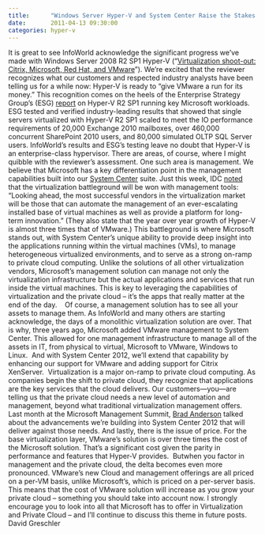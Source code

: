 ```yaml
---
title:      "Windows Server Hyper-V and System Center Raise the Stakes in the Virtualization Race"
date:       2011-04-13 09:30:00
categories: hyper-v
---
```

It is great to see InfoWorld acknowledge the significant progress we’ve made with Windows Server 2008 R2 SP1 Hyper-V (“[Virtualization shoot-out: Citrix, Microsoft, Red Hat, and VMware](http://www.infoworld.com/d/virtualization/virtualization-shoot-out-citrix-microsoft-red-hat-and-vmware-666)”). We’re excited that the reviewer recognizes what our customers and respected industry analysts have been telling us for a while now: Hyper-V is ready to “give VMware a run for its money.” This recognition comes on the heels of the Enterprise Strategy Group’s (ESG) [report](http://download.microsoft.com/download/A/D/2/AD21FD07-51A0-418E-BA8B-937FB5777A90/ESG%20Lab%20Combined%20Hyper-V%20Workload%20Summary%20Mar%2011%5b4%5d.pdf) on Hyper-V R2 SP1 running key Microsoft workloads. ESG tested and verified industry-leading results that showed that single servers virtualized with Hyper-V R2 SP1 scaled to meet the IO performance requirements of 20,000 Exchange 2010 mailboxes, over 460,000 concurrent SharePoint 2010 users, and 80,000 simulated OLTP SQL Server users. InfoWorld’s results and ESG’s testing leave no doubt that Hyper-V is an enterprise-class hypervisor. There are areas, of course, where I might quibble with the reviewer’s assessment. One such area is management. We believe that Microsoft has a key differentiation point in the management capabilities built into our [System Center](http://www.microsoft.com/systemcenter/en/us/default.aspx) suite. Just this week, IDC [noted](http://www.idc.com/getdoc.jsp?containerId=prUS22787311) that the virtualization battleground will be won with management tools: “Looking ahead, the most successful vendors in the virtualization market will be those that can automate the management of an ever-escalating installed base of virtual machines as well as provide a platform for long-term innovation.” (They also state that the year over year growth of Hyper-V is almost three times that of VMware.) This battleground is where Microsoft stands out, with System Center’s unique ability to provide deep insight into the applications running within the virtual machines (VMs), to manage heterogeneous virtualized environments, and to serve as a strong on-ramp to private cloud computing. Unlike the solutions of all other virtualization vendors, Microsoft’s management solution can manage not only the virtualization infrastructure but the actual applications and services that run inside the virtual machines. This is key to leveraging the capabilities of virtualization and the private cloud – it’s the apps that really matter at the end of the day.    Of course, a management solution has to see all your assets to manage them. As InfoWorld and many others are starting acknowledge, the days of a monolithic virtualization solution are over. That is why, three years ago, Microsoft added VMware management to System Center. This allowed for one management infrastructure to manage all of the assets in IT, from physical to virtual, Microsoft to VMware, Windows to Linux.  And with System Center 2012, we’ll extend that capability by enhancing our support for VMware and adding support for Citrix XenServer.  Virtualization is a major on-ramp to private cloud computing. As companies begin the shift to private cloud, they recognize that applications are the key services that the cloud delivers. Our customers—you—are telling us that the private cloud needs a new level of automation and management, beyond what traditional virtualization management offers. Last month at the Microsoft Management Summit, [Brad Anderson](http://blogs.technet.com/b/windowsserver/archive/2011/03/22/brad-anderson-posts-from-mms-private-cloud-computing-it-s-all-about-the-apps.aspx) talked about the advancements we’re building into System Center 2012 that will deliver against those needs. And lastly, there is the issue of price. For the base virtualization layer, VMware’s solution is over three times the cost of the Microsoft solution. That’s a significant cost given the parity in performance and features that Hyper-V provides.  Butwhen you factor in management and the private cloud, the delta becomes even more pronounced. VMware’s new Cloud and management offerings are all priced on a per-VM basis, unlike Microsoft’s, which is priced on a per-server basis. This means that the cost of VMware solution will increase as you grow your private cloud – something you should take into account now. I strongly encourage you to look into all that Microsoft has to offer in Virtualization and Private Cloud – and I’ll continue to discuss this theme in future posts.  David Greschler 

 
